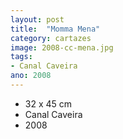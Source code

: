 ```yaml
---
layout: post
title:  "Momma Mena"
category: cartazes
image: 2008-cc-mena.jpg
tags:
- Canal Caveira
ano: 2008
---
```


- 32 x 45 cm
- Canal Caveira
- 2008

